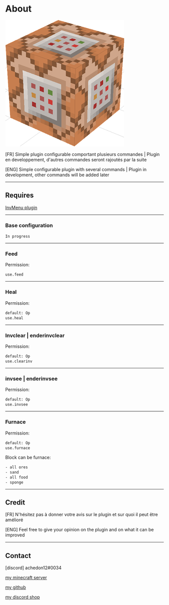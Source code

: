 # About

![SimpleCommands](icon.png)

[FR] Simple plugin configurable comportant plusieurs commandes | Plugin en developpement, d'autres commandes seront rajoutés par la suite

[ENG] Simple configurable plugin with several commands | Plugin in development, other commands will be added later

-----------------

## Requires

[InvMenu plugin](https://github.com/Muqsit/InvMenu)

-----------------

### Base configuration


    In progress

-----------------

### Feed

Permission:  

    use.feed

-----------------

### Heal

Permission:

    default: Op
    use.heal

-----------------

### Invclear | enderinvclear

Permission:

    default: Op
    use.clearinv

-----------------

### invsee | enderinvsee

Permission:

    default: Op
    use.invsee

-----------------

### Furnace

Permission:

    default: Op
    use.furnace

Block can be furnace:

    - all ores
    - sand
    - all food
    - sponge

-----------------

## Credit

[FR] N'hésitez pas à donner votre avis sur le plugin et sur quoi il peut être amélioré

[ENG] Feel free to give your opinion on the plugin and on what it can be improved

-----------------

## Contact

[discord] achedon12#0034

[my minecraft server](https://discord.gg/gmEyCzUJg2)

[my github](https://github.com/leoderoin)

[my discord shop](https://discord.gg/Mnc6SMr9zB)